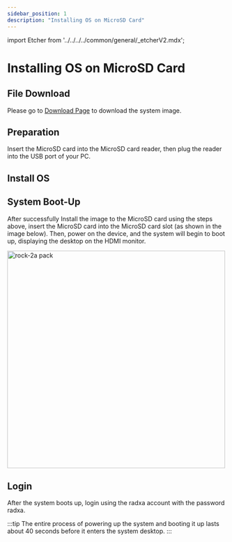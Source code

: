 ```yaml
---
sidebar_position: 1
description: "Installing OS on MicroSD Card"
---
```


import Etcher from '../../../../common/general/\_etcherV2.mdx';

# Installing OS on MicroSD Card

## File Download

Please go to [Download Page](../../download) to download the system image.

## Preparation

Insert the MicroSD card into the MicroSD card reader, then plug the reader into the USB port of your PC.

## Install OS

<Etcher/>

## System Boot-Up

After successfully Install the image to the MicroSD card using the steps above, insert the MicroSD card into the MicroSD card slot (as shown in the image below). Then, power on the device, and the system will begin to boot up, displaying the desktop on the HDMI monitor.

<img src="/img/rock2f/rock-2f-insert-sd.webp" width="500" alt="rock-2a pack" />

## Login

After the system boots up, login using the radxa account with the password radxa.

:::tip
The entire process of powering up the system and booting it up lasts about 40 seconds before it enters the system desktop.
:::
